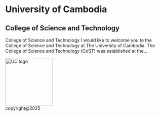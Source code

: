 <!DOCTYPE html>
<html>
<head>
  <title>University of Cambodia</title>
</head>
<body>
  <h1>University of Cambodia</h1>
  <h2>College of Science and Technology</h2>
  <p>
    College of Science and Technology I would like to welcome you to the College of Science and Technology at The University of Cambodia. The College of Science and Technology (CoST) was established at the...
  </p>
  <img src="path/to/your/image.jpg" alt="UC logo" width="150" height="150">
</body>
</html>
<footer> copyright@2025 </footer>
